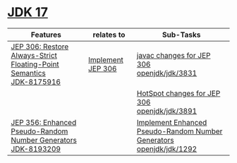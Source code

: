 # [JDK 17](https://openjdk.org/projects/jdk/17/)

| Features | relates to | Sub-Tasks | 
| ---------- | ---------- | ---------- |
| [JEP 306: Restore Always-Strict Floating-Point Semantics](https://openjdk.org/jeps/306) <br/> [JDK-8175916](https://bugs.openjdk.org/browse/JDK-8175916) | [Implement JEP 306](https://bugs.openjdk.org/browse/JDK-8266398) | [javac changes for JEP 306](https://bugs.openjdk.org/browse/JDK-8244146)  <br/> [openjdk/jdk/3831](https://github.com/openjdk/jdk/pull/3831) |
| | | [HotSpot changes for JEP 306](https://bugs.openjdk.org/browse/JDK-8266530) <br/> [openjdk/jdk/3891](https://github.com/openjdk/jdk/pull/3891) |
| [JEP 356: Enhanced Pseudo-Random Number Generators](https://openjdk.org/jeps/356) <br/> [JDK-8193209](https://bugs.openjdk.org/browse/JDK-8193209) | | [Implement Enhanced Pseudo-Random Number Generators](https://bugs.openjdk.org/browse/JDK-8248862) <br/> [openjdk/jdk/1292](https://github.com/openjdk/jdk/pull/1292) |
